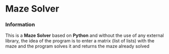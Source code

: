 # Maze Solver

### Information

This is a **Maze Solver** based on **Python** and without the use of any external library, the idea of the program is to enter a matrix (list of lists) with the maze and the program solves it and returns the maze already solved